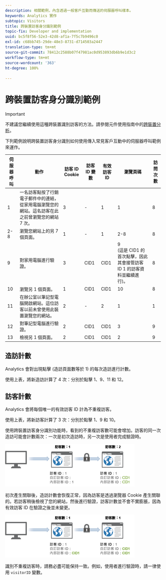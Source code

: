 ```yaml
---
description: 相關範例，內含透過一般客戶互動而傳送的伺服器呼叫樣本。
keywords: Analytics 實作
subtopic: Visitors
title: 跨裝置訪客身分識別範例
topic-fix: Developer and implementation
uuid: bc5f8f56-52e3-42d8-af1a-7f5c7b9496c0
exl-id: c68bb745-29de-48e3-8731-d714503a2447
translation-type: tm+mt
source-git-commit: 78412c2588b07f47981ac0d953893db6b9e1d3c2
workflow-type: tm+mt
source-wordcount: '363'
ht-degree: 100%

---
```


# 跨裝置訪客身分識別範例

>[!IMPORTANT]
>
>不建議您繼續使用這種跨裝置識別訪客的方法。請參閱元件使用指南中的[跨裝置分析](/help/components/cda/overview.md)。

下列範例說明跨裝置訪客身分識別如何使用傳入常見客戶互動中的伺服器呼叫範例來運作。

| 伺服器呼叫 | 動作 | 訪客 ID Cookie | 訪客 ID 變數 | 有效訪客 ID | 瀏覽頁碼 | 訪問次數 |
|--- |--- |--- |--- |--- |--- |--- |
| 1 | 一名訪客點按了行銷電子郵件中的連結，從家用電腦瀏覽您的網站。這名訪客在此之前曾瀏覽您的網站 7 次。 | 3 | - | 1 | 1 | 8 |
| 2-8 | 瀏覽您網站上的另 7 個頁面。 | 1 | - | 1 | 2-8 | 8 |
| 9 | 對家用電腦進行驗證。 | 3 | CID1 | CID1 | 9 <br>(這是 CID1 的首次點擊，因此其會接管訪客 ID 1 的訪客資料並繼續進行)。 | 8 |
| 10 | 瀏覽另 1 個頁面。 | 1 | CID1 | CID1 | 10 | 8 |
| 11 | 在辦公室以筆記型電腦開啟網站。這位訪客以前未曾使用此裝置瀏覽您的網站。 | 2 | - | 2 | 1 | 1 |
| 12 | 對筆記型電腦進行驗證。 | 2 | CID1 | CID1 | 3 | 9 |
| 13 | 檢視另 1 個頁面。 | 2 | CID1 | CID1 | 2 | 9 |

## 造訪計數

Analytics 會對出現點擊 (造訪頁面數等於 1) 的每次造訪進行計數。

使用上表，將新造訪計算了 4 次：分別於點擊 1、9、11 和 12。

## 訪客計數

Analytics 會將每個唯一的有效訪客 ID 計為不重複訪客。

使用上表，將新訪客計算了 3 次：分別於點擊 1、9 和 10。

使用跨裝置訪客身分識別功能時，看到的不重複訪客數可能會增加。訪客的同一次造訪可能會計數兩次：一次是初次造訪時，另一次是使用者完成驗證時。

![](assets/visitors.png)

初次產生關聯後，造訪計數會恢復正常，因為訪客是透過瀏覽器 Cookie 產生關聯的。若訪客稍後檢視了您的網站，然後進行驗證，訪客計數並不會不實膨脹，因為有效訪客 ID 在驗證之後並未變更。

![](assets/visitors_2.png)

識別不重複訪客時，請務必盡可能保持一致。例如，使用者進行驗證時，請一律使用 `visitorID` 變數。
